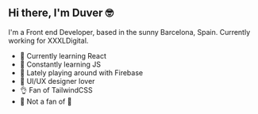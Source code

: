 ## Hi there, I'm Duver 🤓

I'm a Front end Developer, based in the sunny Barcelona, Spain. Currently working for XXXLDigital.

- 🌱 Currently learning React
- 🌱 Constantly learning JS
- 🌱 Lately playing around with Firebase
- 💟 UI/UX designer lover
- 👌 Fan of TailwindCSS
- 🤷 Not a fan of 🍝
<!--
**duverj/duverj** is a ✨ _special_ ✨ repository because its `README.md` (this file) appears on your GitHub profile.

Here are some ideas to get you started:

- 🔭 I’m currently working on ...
- 🌱 I’m currently learning ...
- 👯 I’m looking to collaborate on ...
- 🤔 I’m looking for help with ...
- 💬 Ask me about ...
- 📫 How to reach me: ...
- 😄 Pronouns: ...
- ⚡ Fun fact: ...
-->
